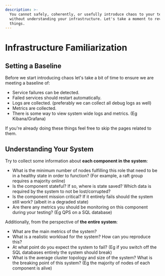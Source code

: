 ```yaml
---
description: >-
  You cannot safely, coherently, or usefully introduce chaos to your testing
  without understanding your infrastructure. Let's take a moment to review some
  things.
---
```


# Infrastructure Familiarization

## Setting a Baseline

Before we start introducing chaos let's take a bit of time to ensure we are meeting a baseline of:

* Service failures can be detected.
* Failed services should restart automatically.
* Logs are collected. \(preferably we can collect all debug logs as well\)
* Metrics are collected.
* There is some way to view system wide logs and metrics. \(Eg Kibana/Grafana\)

If you're already doing these things feel free to skip the pages related to them.

## Understanding Your System

Try to collect some information about **each component in the system**:

* What is the minimum number of nodes fulfilling this role that need to be in a healthy state in order to function? \(For example, a raft group requires a majority online\)
* Is the component stateful? If so, where is state saved? Which data is required by the system to not be lost/corrupted?
* Is the component mission critical? If it entirely fails should the system still work? \(albeit in a degraded state\)
* Are there any metrics you should be monitoring on this component during your testing? \(Eg QPS on a SQL database\)

Additionally, from the perspective of **the entire system**:

* What are the main metrics of the system?
* What is a realistic workload for the system? How can you reproduce this?
* At what point do you expect the system to fail? \(Eg if you switch off the SQL databases entirely the system should break\)
* What is the average cluster topology and size of the system? What is the breaking point of this system? \(Eg the majority of nodes of each component is alive\)

## 

